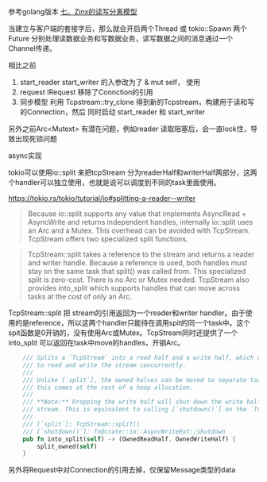 参考golang版本 [七、Zinx的读写分离模型](https://www.kancloud.cn/aceld/zinx/1960233)

当建立与客户端的套接字后，那么就会开启两个Thread  或 tokio::Spawn 两个Future 分别处理读数据业务和写数据业务，读写数据之间的消息通过一个Channel传递。




相比之前 
1. start_reader  start_writer  的入参改为了 & mut self， 使用
2. request IRequest 移除了Connction的引用
3. 同步模型 利用 Tcpstream::try_clone 得到新的Tcpstream，构建用于读和写的Connection，然后 同时启动 start_reader 和 start_writer 





另外之前Arc<Mutext<Connection>> 有潜在问题，例如reader 读取阻塞后，会一直lock住，导致出现死锁问题


async实现


tokio可以使用io::split 来把tcpStream 分为readerHalf和writerHalf两部分，这两个handler可以独立使用，也就是说可以调度到不同的task里面使用。

https://tokio.rs/tokio/tutorial/io#splitting-a-reader--writer

> Because io::split supports any value that implements AsyncRead + AsyncWrite and returns independent handles, internally io::split uses an Arc and a Mutex. This overhead can be avoided with TcpStream. TcpStream offers two specialized split functions.

> TcpStream::split takes a reference to the stream and returns a reader and writer handle. Because a reference is used, both handles must stay on the same task that split() was called from. This specialized split is zero-cost. There is no Arc or Mutex needed. TcpStream also provides into_split which supports handles that can move across tasks at the cost of only an Arc.

TcpStream::split 把 stream的引用返回为一个reader和writer handler。由于使用的是reference，所以这两个handler只能待在调用spit的同一个task中。这个spit函数是0开销的，没有使用Arc或Mutex。TcpStream同时还提供了一个 into_split 可以返回在task中move的handles，开销Arc。


```rust
    /// Splits a `TcpStream` into a read half and a write half, which can be used
    /// to read and write the stream concurrently.
    ///
    /// Unlike [`split`], the owned halves can be moved to separate tasks, however
    /// this comes at the cost of a heap allocation.
    ///
    /// **Note:** Dropping the write half will shut down the write half of the TCP
    /// stream. This is equivalent to calling [`shutdown()`] on the `TcpStream`.
    ///
    /// [`split`]: TcpStream::split()
    /// [`shutdown()`]: fn@crate::io::AsyncWriteExt::shutdown
    pub fn into_split(self) -> (OwnedReadHalf, OwnedWriteHalf) {
        split_owned(self)
    }
```

另外将Request中对Connection的引用去掉，仅保留Message类型的data